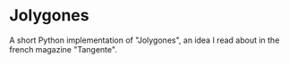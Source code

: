 # Jolygones
A short Python implementation of "Jolygones", an idea I read about in the french magazine "Tangente".
